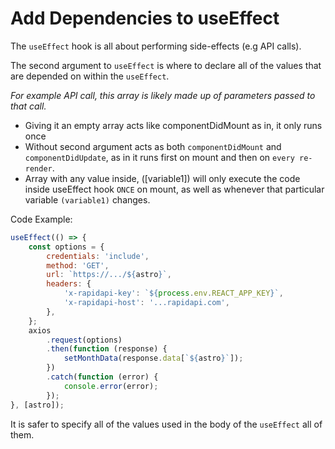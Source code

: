 # Add Dependencies to useEffect

The `useEffect` hook is all about performing side-effects (e.g API calls).

The second argument to `useEffect` is where to
declare all of the values that are depended on within the `useEffect`.

_For example API call, this array is likely made up of parameters passed to that call._

- Giving it an empty array acts like componentDidMount as in, it only runs once
- Without second argument acts as both `componentDidMount` and `componentDidUpdate`, as in it runs first on mount and then on `every re-render`.
- Array with any value inside, ([variable1]) will only execute the code inside useEffect hook `ONCE` on mount, as well as whenever that particular variable `(variable1)` changes.

Code Example:

```jsx
useEffect(() => {
	const options = {
		credentials: 'include',
		method: 'GET',
		url: `https://.../${astro}`,
		headers: {
			'x-rapidapi-key': `${process.env.REACT_APP_KEY}`,
			'x-rapidapi-host': '...rapidapi.com',
		},
	};
	axios
		.request(options)
		.then(function (response) {
			setMonthData(response.data[`${astro}`]);
		})
		.catch(function (error) {
			console.error(error);
		});
}, [astro]);
```

It is safer to specify all of the values used in the body of the `useEffect`
all of them.
